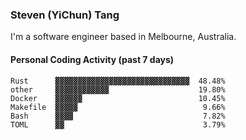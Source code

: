 ### Steven (YiChun) Tang

I'm a software engineer based in Melbourne, Australia.

#### Personal Coding Activity (past 7 days)
```
Rust      ▓▓▓▓▓▓▓▓▓▓▓▓▓▓▓▓▓▓▓▓▓▓▓▓▓▓▓▓▓▓  48.48%
other     ▓▓▓▓▓▓▓▓▓▓▓▓                    19.80%
Docker    ▓▓▓▓▓▓                          10.45%
Makefile  ▓▓▓▓▓                            9.66%
Bash      ▓▓▓▓                             7.82%
TOML      ▓▓                               3.79%
```
